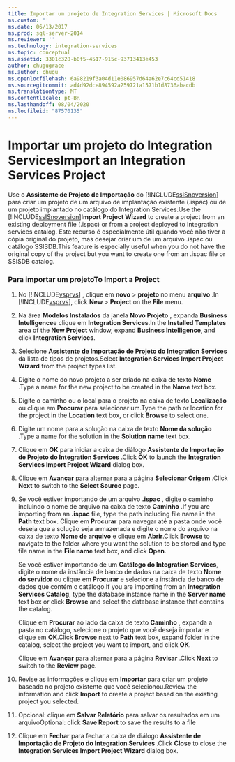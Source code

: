 ```yaml
---
title: Importar um projeto de Integration Services | Microsoft Docs
ms.custom: ''
ms.date: 06/13/2017
ms.prod: sql-server-2014
ms.reviewer: ''
ms.technology: integration-services
ms.topic: conceptual
ms.assetid: 3301c328-b0f5-4517-915c-93713413e453
author: chugugrace
ms.author: chugu
ms.openlocfilehash: 6a98219f3a04d11e086957d64a62e7c64cd51418
ms.sourcegitcommit: ad4d92dce894592a259721a1571b1d8736abacdb
ms.translationtype: MT
ms.contentlocale: pt-BR
ms.lasthandoff: 08/04/2020
ms.locfileid: "87570135"
---
```

# <a name="import-an-integration-services-project"></a><span data-ttu-id="d09cd-102">Importar um projeto do Integration Services</span><span class="sxs-lookup"><span data-stu-id="d09cd-102">Import an Integration Services Project</span></span>
  <span data-ttu-id="d09cd-103">Use o **Assistente de Projeto de Importação** do [!INCLUDE[ssISnoversion](../includes/ssisnoversion-md.md)] para criar um projeto de um arquivo de implantação existente (.ispac) ou de um projeto implantado no catálogo do Integration Services.</span><span class="sxs-lookup"><span data-stu-id="d09cd-103">Use the [!INCLUDE[ssISnoversion](../includes/ssisnoversion-md.md)]**Import Project Wizard** to create a project from an existing deployment file (.ispac) or from a project deployed to Integration services catalog.</span></span> <span data-ttu-id="d09cd-104">Este recurso é especialmente útil quando você não tiver a cópia original do projeto, mas desejar criar um de um arquivo .ispac ou catálogo SSISDB.</span><span class="sxs-lookup"><span data-stu-id="d09cd-104">This feature is especially useful when you do not have the original copy of the project but you want to create one from an .ispac file or SSISDB catalog.</span></span>  
  
### <a name="to-import-a-project"></a><span data-ttu-id="d09cd-105">Para importar um projeto</span><span class="sxs-lookup"><span data-stu-id="d09cd-105">To Import a Project</span></span>  
  
1.  <span data-ttu-id="d09cd-106">No [!INCLUDE[vsprvs](../includes/vsprvs-md.md)] , clique em **novo**  >  **projeto** no menu **arquivo** .</span><span class="sxs-lookup"><span data-stu-id="d09cd-106">In [!INCLUDE[vsprvs](../includes/vsprvs-md.md)], click **New** > **Project** on the **File** menu.</span></span>  
  
2.  <span data-ttu-id="d09cd-107">Na área **Modelos Instalados** da janela **Novo Projeto** , expanda **Business Intelligence**e clique em **Integration Services**.</span><span class="sxs-lookup"><span data-stu-id="d09cd-107">In the **Installed Templates** area of the **New Project** window, expand **Business Intelligence**, and click **Integration Services**.</span></span>  
  
3.  <span data-ttu-id="d09cd-108">Selecione **Assistente de Importação de Projeto do Integration Services** da lista de tipos de projetos.</span><span class="sxs-lookup"><span data-stu-id="d09cd-108">Select **Integration Services Import Project Wizard** from the project types list.</span></span>  
  
4.  <span data-ttu-id="d09cd-109">Digite o nome do novo projeto a ser criado na caixa de texto **Nome** .</span><span class="sxs-lookup"><span data-stu-id="d09cd-109">Type a name for the new project to be created in the **Name** text box.</span></span>  
  
5.  <span data-ttu-id="d09cd-110">Digite o caminho ou o local para o projeto na caixa de texto **Localização** ou clique em **Procurar** para selecionar um.</span><span class="sxs-lookup"><span data-stu-id="d09cd-110">Type the path or location for the project in the **Location** text box, or click **Browse** to select one.</span></span>  
  
6.  <span data-ttu-id="d09cd-111">Digite um nome para a solução na caixa de texto **Nome da solução** .</span><span class="sxs-lookup"><span data-stu-id="d09cd-111">Type a name for the solution in the **Solution name** text box.</span></span>  
  
7.  <span data-ttu-id="d09cd-112">Clique em **OK** para iniciar a caixa de diálogo **Assistente de Importação de Projeto do Integration Services** .</span><span class="sxs-lookup"><span data-stu-id="d09cd-112">Click **OK** to launch the **Integration Services Import Project Wizard** dialog box.</span></span>  
  
8.  <span data-ttu-id="d09cd-113">Clique em **Avançar** para alternar para a página **Selecionar Origem** .</span><span class="sxs-lookup"><span data-stu-id="d09cd-113">Click **Next** to switch to the **Select Source** page.</span></span>  
  
9. <span data-ttu-id="d09cd-114">Se você estiver importando de um arquivo **.ispac** , digite o caminho incluindo o nome de arquivo na caixa de texto **Caminho** .</span><span class="sxs-lookup"><span data-stu-id="d09cd-114">If you are importing from an **.ispac** file, type the path including file name in the **Path** text box.</span></span> <span data-ttu-id="d09cd-115">Clique em **Procurar** para navegar até a pasta onde você deseja que a solução seja armazenada e digite o nome do arquivo na caixa de texto **Nome de arquivo** e clique em **Abrir**.</span><span class="sxs-lookup"><span data-stu-id="d09cd-115">Click **Browse** to navigate to the folder where you want the solution to be stored and type file name in the **File name** text box, and click **Open**.</span></span>  
  
     <span data-ttu-id="d09cd-116">Se você estiver importando de um **Catálogo do Integration Services**, digite o nome da instância de banco de dados na caixa de texto **Nome do servidor** ou clique em **Procurar** e selecione a instância de banco de dados que contém o catálogo.</span><span class="sxs-lookup"><span data-stu-id="d09cd-116">If you are importing from an **Integration Services Catalog**, type the database instance name in the **Server name** text box or click **Browse** and select the database instance that contains the catalog.</span></span>  
  
     <span data-ttu-id="d09cd-117">Clique em **Procurar** ao lado da caixa de texto **Caminho** , expanda a pasta no catálogo, selecione o projeto que você deseja importar e clique em **OK**.</span><span class="sxs-lookup"><span data-stu-id="d09cd-117">Click **Browse** next to **Path** text box, expand folder in the catalog, select the project you want to import, and click **OK**.</span></span>  
  
     <span data-ttu-id="d09cd-118">Clique em **Avançar** para alternar para a página **Revisar** .</span><span class="sxs-lookup"><span data-stu-id="d09cd-118">Click **Next** to switch to the **Review** page.</span></span>  
  
10. <span data-ttu-id="d09cd-119">Revise as informações e clique em **Importar** para criar um projeto baseado no projeto existente que você selecionou.</span><span class="sxs-lookup"><span data-stu-id="d09cd-119">Review the information and click **Import** to create a project based on the existing project you selected.</span></span>  
  
11. <span data-ttu-id="d09cd-120">Opcional: clique em **Salvar Relatório** para salvar os resultados em um arquivo</span><span class="sxs-lookup"><span data-stu-id="d09cd-120">Optional: click **Save Report** to save the results to a file</span></span>  
  
12. <span data-ttu-id="d09cd-121">Clique em **Fechar** para fechar a caixa de diálogo **Assistente de Importação de Projeto do Integration Services** .</span><span class="sxs-lookup"><span data-stu-id="d09cd-121">Click **Close** to close the **Integration Services Import Project Wizard** dialog box.</span></span>  
  
  
